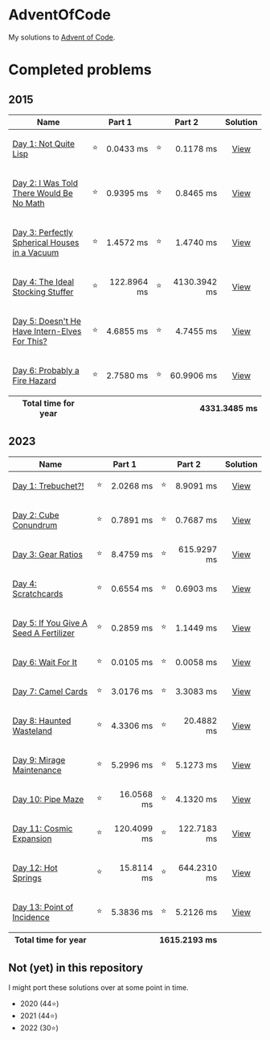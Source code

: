 # AdventOfCode

My solutions to [Advent of Code](https://adventofcode.com/).

# Completed problems

## 2015
<table>
  <thead>
    <tr>
      <th>Name</th>
      <th colspan="2">Part 1</th>
      <th colspan="2">Part 2</th>
      <th colspan="2">Solution</th>
    </tr>
  </thead>
  <tbody>
    <tr>
      <td align="left">

[Day 1: Not Quite Lisp](https://adventofcode.com/2015/day/1)

</td>
      <td>⭐</td>
      <td align="right">0.0433 ms</td>
      <td>⭐</td>
      <td align="right">0.1178 ms</td>
      <td align="center">

[View](https://github.com/stokworks/AdventOfCode/blob/main/days/day2015_1.py)

</td>
    </tr>
    <tr>
      <td align="left">

[Day 2: I Was Told There Would Be No Math](https://adventofcode.com/2015/day/2)

</td>
      <td>⭐</td>
      <td align="right">0.9395 ms</td>
      <td>⭐</td>
      <td align="right">0.8465 ms</td>
      <td align="center">

[View](https://github.com/stokworks/AdventOfCode/blob/main/days/day2015_2.py)

</td>
    </tr>
    <tr>
      <td align="left">

[Day 3: Perfectly Spherical Houses in a Vacuum](https://adventofcode.com/2015/day/3)

</td>
      <td>⭐</td>
      <td align="right">1.4572 ms</td>
      <td>⭐</td>
      <td align="right">1.4740 ms</td>
      <td align="center">

[View](https://github.com/stokworks/AdventOfCode/blob/main/days/day2015_3.py)

</td>
    </tr>
    <tr>
      <td align="left">

[Day 4: The Ideal Stocking Stuffer](https://adventofcode.com/2015/day/4)

</td>
      <td>⭐</td>
      <td align="right">122.8964 ms</td>
      <td>⭐</td>
      <td align="right">4130.3942 ms</td>
      <td align="center">

[View](https://github.com/stokworks/AdventOfCode/blob/main/days/day2015_4.py)

</td>
    </tr>
    <tr>
      <td align="left">

[Day 5: Doesn&apos;t He Have Intern-Elves For This?](https://adventofcode.com/2015/day/5)

</td>
      <td>⭐</td>
      <td align="right">4.6855 ms</td>
      <td>⭐</td>
      <td align="right">4.7455 ms</td>
      <td align="center">

[View](https://github.com/stokworks/AdventOfCode/blob/main/days/day2015_5.py)

</td>
    </tr>
    <tr>
      <td align="left">

[Day 6: Probably a Fire Hazard](https://adventofcode.com/2015/day/6)

</td>
      <td>⭐</td>
      <td align="right">2.7580 ms</td>
      <td>⭐</td>
      <td align="right">60.9906 ms</td>
      <td align="center">

[View](https://github.com/stokworks/AdventOfCode/blob/main/days/day2015_6.py)

</td>
    </tr>
  </tbody>
  <tfoot>
    <tr>
      <th>Total time for year</th>
      <th colspan="5" align="right">4331.3485 ms</th>
    </tr>
  </tfoot>
</table>

## 2023
<table>
  <thead>
    <tr>
      <th>Name</th>
      <th colspan="2">Part 1</th>
      <th colspan="2">Part 2</th>
      <th colspan="2">Solution</th>
    </tr>
  </thead>
  <tbody>
    <tr>
      <td align="left">

[Day 1: Trebuchet?!](https://adventofcode.com/2023/day/1)

</td>
      <td>⭐</td>
      <td align="right">2.0268 ms</td>
      <td>⭐</td>
      <td align="right">8.9091 ms</td>
      <td align="center">

[View](https://github.com/stokworks/AdventOfCode/blob/main/days/day2023_1.py)

</td>
    </tr>
    <tr>
      <td align="left">

[Day 2: Cube Conundrum](https://adventofcode.com/2023/day/2)

</td>
      <td>⭐</td>
      <td align="right">0.7891 ms</td>
      <td>⭐</td>
      <td align="right">0.7687 ms</td>
      <td align="center">

[View](https://github.com/stokworks/AdventOfCode/blob/main/days/day2023_2.py)

</td>
    </tr>
    <tr>
      <td align="left">

[Day 3: Gear Ratios](https://adventofcode.com/2023/day/3)

</td>
      <td>⭐</td>
      <td align="right">8.4759 ms</td>
      <td>⭐</td>
      <td align="right">615.9297 ms</td>
      <td align="center">

[View](https://github.com/stokworks/AdventOfCode/blob/main/days/day2023_3.py)

</td>
    </tr>
    <tr>
      <td align="left">

[Day 4: Scratchcards](https://adventofcode.com/2023/day/4)

</td>
      <td>⭐</td>
      <td align="right">0.6554 ms</td>
      <td>⭐</td>
      <td align="right">0.6903 ms</td>
      <td align="center">

[View](https://github.com/stokworks/AdventOfCode/blob/main/days/day2023_4.py)

</td>
    </tr>
    <tr>
      <td align="left">

[Day 5: If You Give A Seed A Fertilizer](https://adventofcode.com/2023/day/5)

</td>
      <td>⭐</td>
      <td align="right">0.2859 ms</td>
      <td>⭐</td>
      <td align="right">1.1449 ms</td>
      <td align="center">

[View](https://github.com/stokworks/AdventOfCode/blob/main/days/day2023_5.py)

</td>
    </tr>
    <tr>
      <td align="left">

[Day 6: Wait For It](https://adventofcode.com/2023/day/6)

</td>
      <td>⭐</td>
      <td align="right">0.0105 ms</td>
      <td>⭐</td>
      <td align="right">0.0058 ms</td>
      <td align="center">

[View](https://github.com/stokworks/AdventOfCode/blob/main/days/day2023_6.py)

</td>
    </tr>
    <tr>
      <td align="left">

[Day 7: Camel Cards](https://adventofcode.com/2023/day/7)

</td>
      <td>⭐</td>
      <td align="right">3.0176 ms</td>
      <td>⭐</td>
      <td align="right">3.3083 ms</td>
      <td align="center">

[View](https://github.com/stokworks/AdventOfCode/blob/main/days/day2023_7.py)

</td>
    </tr>
    <tr>
      <td align="left">

[Day 8: Haunted Wasteland](https://adventofcode.com/2023/day/8)

</td>
      <td>⭐</td>
      <td align="right">4.3306 ms</td>
      <td>⭐</td>
      <td align="right">20.4882 ms</td>
      <td align="center">

[View](https://github.com/stokworks/AdventOfCode/blob/main/days/day2023_8.py)

</td>
    </tr>
    <tr>
      <td align="left">

[Day 9: Mirage Maintenance](https://adventofcode.com/2023/day/9)

</td>
      <td>⭐</td>
      <td align="right">5.2996 ms</td>
      <td>⭐</td>
      <td align="right">5.1273 ms</td>
      <td align="center">

[View](https://github.com/stokworks/AdventOfCode/blob/main/days/day2023_9.py)

</td>
    </tr>
    <tr>
      <td align="left">

[Day 10: Pipe Maze](https://adventofcode.com/2023/day/10)

</td>
      <td>⭐</td>
      <td align="right">16.0568 ms</td>
      <td>⭐</td>
      <td align="right">4.1320 ms</td>
      <td align="center">

[View](https://github.com/stokworks/AdventOfCode/blob/main/days/day2023_10.py)

</td>
    </tr>
    <tr>
      <td align="left">

[Day 11: Cosmic Expansion](https://adventofcode.com/2023/day/11)

</td>
      <td>⭐</td>
      <td align="right">120.4099 ms</td>
      <td>⭐</td>
      <td align="right">122.7183 ms</td>
      <td align="center">

[View](https://github.com/stokworks/AdventOfCode/blob/main/days/day2023_11.py)

</td>
    </tr>
    <tr>
      <td align="left">

[Day 12: Hot Springs](https://adventofcode.com/2023/day/12)

</td>
      <td>⭐</td>
      <td align="right">15.8114 ms</td>
      <td>⭐</td>
      <td align="right">644.2310 ms</td>
      <td align="center">

[View](https://github.com/stokworks/AdventOfCode/blob/main/days/day2023_12.py)

</td>
    </tr>
    <tr>
      <td align="left">

[Day 13: Point of Incidence](https://adventofcode.com/2023/day/13)

</td>
      <td>⭐</td>
      <td align="right">5.3836 ms</td>
      <td>⭐</td>
      <td align="right">5.2126 ms</td>
      <td align="center">

[View](https://github.com/stokworks/AdventOfCode/blob/main/days/day2023_13.py)

</td>
    </tr>
  </tbody>
  <tfoot>
    <tr>
      <th>Total time for year</th>
      <th colspan="4" align="right">1615.2193 ms</th>
      <th></th>
    </tr>
  </tfoot>
</table>


## Not (yet) in this repository

I might port these solutions over at some point in time.
 - 2020 (44⭐)
 - 2021 (44⭐)
 - 2022 (30⭐)